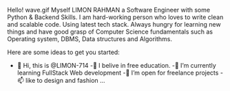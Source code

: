 Hello! 
wave.gif
 Myself LIMON RAHMAN a Software Engineer with some Python & Backend Skills. I am hard-working person who loves to write clean and scalable code. Using latest tech stack. Always hungry for learning new things and have good grasp of Computer Science fundamentals such as Operating system, DBMS, Data structures and Algorithms.

Here are some ideas to get you started:
 - 👋 Hi, this is @LIMON-714
 -🔭 I belive in free education.
 -🌱 I’m currently learning FullStack Web development
 -👯 I’m open for freelance projects
 -📫 like to design and fashion ...

<!---
LIMON-714/LIMON-714 is a ✨ special ✨ repository because its `README.md` (this file) appears on your GitHub profile.
You can click the Preview link to take a look at your changes.
--->

